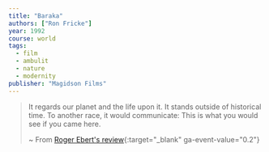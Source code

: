 ```yaml
---
title: "Baraka"
authors: ["Ron Fricke"]
year: 1992
course: world
tags:
  - film
  - ambulit
  - nature
  - modernity
publisher: "Magidson Films"
---
```


> It regards our planet and the life upon it. It stands outside of historical time. To another race, it would communicate: This is what you would see if you came here.  
>  
> ~ From [Roger Ebert's review](https://www.rogerebert.com/reviews/great-movie-baraka-1992){:target="_blank" ga-event-value="0.2"} 
